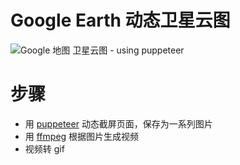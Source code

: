 # Google Earth 动态卫星云图

![Google 地图 卫星云图 - using puppeteer](https://github.com/vikyd/note/raw/master/video/googleearth_cloud_20180522_0601.gif)



# 步骤
- 用 [puppeteer](https://github.com/GoogleChrome/puppeteer) 动态截屏页面，保存为一系列图片
- 用 [ffmpeg](https://www.ffmpeg.org/) 根据图片生成视频
- 视频转 gif
